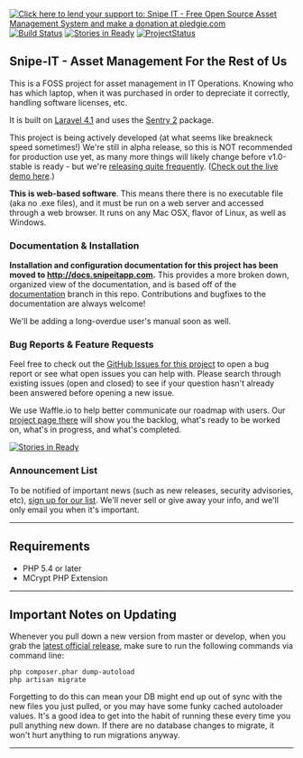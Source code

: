 [![Click here to lend your support to: Snipe IT - Free Open Source Asset Management System and make a donation at pledgie.com](https://pledgie.com/campaigns/22899.png?skin_name=chrome)](https://pledgie.com/campaigns/22899) [![Build Status](https://travis-ci.org/snipe/snipe-it.svg?branch=develop)](https://travis-ci.org/snipe/snipe-it) [![Stories in Ready](https://badge.waffle.io/snipe/snipe-it.png?label=ready&title=Ready)](http://waffle.io/snipe/snipe-it) [![ProjectStatus](http://stillmaintained.com/snipe/snipe-it.png)](http://stillmaintained.com/snipe/snipe-it)


## Snipe-IT - Asset Management For the Rest of Us

This is a FOSS project for asset management in IT Operations. Knowing who has which laptop, when it was purchased in order to depreciate it correctly, handling software licenses, etc.

It is built on [Laravel 4.1](http://laravel.com) and uses the [Sentry 2](https://github.com/cartalyst/sentry) package.

This project is being actively developed (at what seems like breakneck speed sometimes!) We're still in alpha release, so this is NOT recommended for production use yet, as many more things will likely change before v1.0-stable is ready - but we're [releasing quite frequently](https://github.com/snipe/snipe-it/releases). ([Check out the live demo here](http://snipeitapp.com/demo.php).)

__This is web-based software__. This means there there is no executable file (aka no .exe files), and it must be run on a web server and accessed through a web browser. It runs on any Mac OSX, flavor of Linux, as well as Windows.

### Documentation & Installation

__Installation and configuration documentation for this project has been moved to http://docs.snipeitapp.com.__ This provides a more broken down, organized view of the documentation, and is based off of the [documentation](https://github.com/snipe/snipe-it/tree/documentation) branch in this repo. Contributions and bugfixes to the documentation are always welcome!

We'll be adding a long-overdue user's manual soon as well.

### Bug Reports & Feature Requests

Feel free to check out the [GitHub Issues for this project](https://github.com/snipe/snipe-it/issues) to open a bug report or see what open issues you can help with. Please search through existing issues (open and closed) to see if your question hasn't already been answered before opening a new issue.

We use Waffle.io to help better communicate our roadmap with users. Our [project page there](http://waffle.io/snipe/snipe-it) will show you the backlog, what's ready to be worked on, what's in progress, and what's completed.

[![Stories in Ready](https://badge.waffle.io/snipe/snipe-it.png?label=ready&title=Ready)](http://waffle.io/snipe/snipe-it)

### Announcement List

To be notified of important news (such as new releases, security advisories, etc), [sign up for our list](http://eepurl.com/XyZKz). We'll never sell or give away your info, and we'll only email you when it's important.

-----
## Requirements

- PHP 5.4 or later
- MCrypt PHP Extension

-----

## Important Notes on Updating

Whenever you pull down a new version from master or develop, when you grab the [latest official release](https://github.com/snipe/snipe-it/releases), make sure to run the following commands via command line:

	php composer.phar dump-autoload
	php artisan migrate

Forgetting to do this can mean your DB might end up out of sync with the new files you just pulled, or you may have some funky cached autoloader values. It's a good idea to get into the habit of running these every time you pull anything new down. If there are no database changes to migrate, it won't hurt anything to run migrations anyway.

-----


